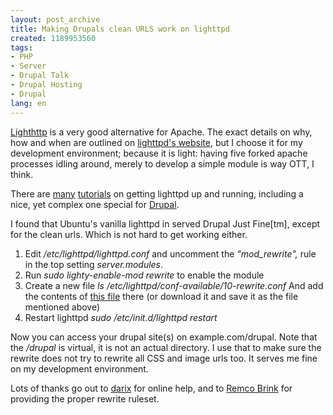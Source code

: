 ```yaml
---
layout: post_archive
title: Making Drupals clean URLS work on lighttpd
created: 1189953560
tags:
- PHP
- Server
- Drupal Talk
- Drupal Hosting
- Drupal
lang: en
---
```

<a href="http://www.lighttpd.net">Lighthttp</a> is a very good alternative for Apache. The exact details on why, how and when are outlined on <a href="http://www.lighttpd.net/benchmark">lighttpd's website</a>, but I choose it for my development environment; because it is light: having five forked apache processes idling around, merely to develop a simple module is way OTT, I think.

There are <a href="http://trac.lighttpd.net/trac/wiki/TutorialInstallation">many</a> <a href="http://www.howtoforge.com/lighttpd_mysql_php_debian_etch">tutorials</a> on getting lighttpd up and running, including a nice, yet complex one special for <a href="http://www.morphir.com/Lighttpd-Install-and-configuration-for-Drupal-with-clean-url">Drupal</a>.

I found that Ubuntu's vanilla lighttpd in served Drupal Just Fine[tm], except for the clean urls. Which is not hard to get working either.

1. Edit _/etc/lighttpd/lighttpd.conf_ and uncomment the _"mod\_rewrite",_ rule in the top setting _server.modules_.
2. Run _sudo lighty-enable-mod rewrite_ to enable the module
3. Create a new file _ls /etc/lighttpd/conf-available/10-rewrite.conf_ And add the contents of <a href="http://webschuur.com/sites/webschuur.com/files/10-rewrite.conf_.txt">this file</a> there (or download it and save it as the file mentioned above)
4. Restart lighttpd _sudo /etc/init.d/lighttpd restart_

Now you can access your drupal site(s) on example.com/drupal. Note that the _/drupal_ is virtual, it is not an actual directory. I use that to make sure the rewrite does not try to rewrite all CSS and image urls too.
It serves me fine on my development environment.

Lots of thanks go out to <a href="http://pixel.global-banlist.de">darix</a> for online help, and to <a href="http://rc6.org/">Remco Brink</a> for providing the proper rewrite ruleset.
